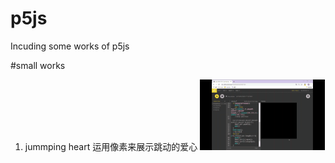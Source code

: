 # p5js
Incuding some  works of p5js

#small works
1. jummping heart
运用像素来展示跳动的爱心
![](https://github.com/mskzj/p5js/blob/master/jummping_heart/jumming%20heart.gif)

